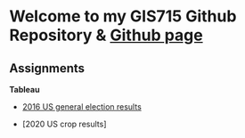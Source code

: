 # Welcome to my GIS715 Github Repository & [Github page](https://cyborginhas.github.io/GIS715/)

## Assignments

**Tableau**

- [2016 US general election results](https://cyborginhas.github.io/GIS715/tableau/myStory.html)

- [2020 US crop results]
